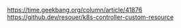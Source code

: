 https://time.geekbang.org/column/article/41876
https://github.dev/resouer/k8s-controller-custom-resource